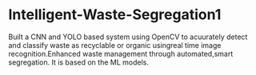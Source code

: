 # Intelligent-Waste-Segregation1
 Built a CNN and YOLO based system using OpenCV to acuurately detect and classify waste as recyclable or  organic usingreal time image recognition.Enhanced waste management through automated,smart segregation.
It is based on the ML models.
